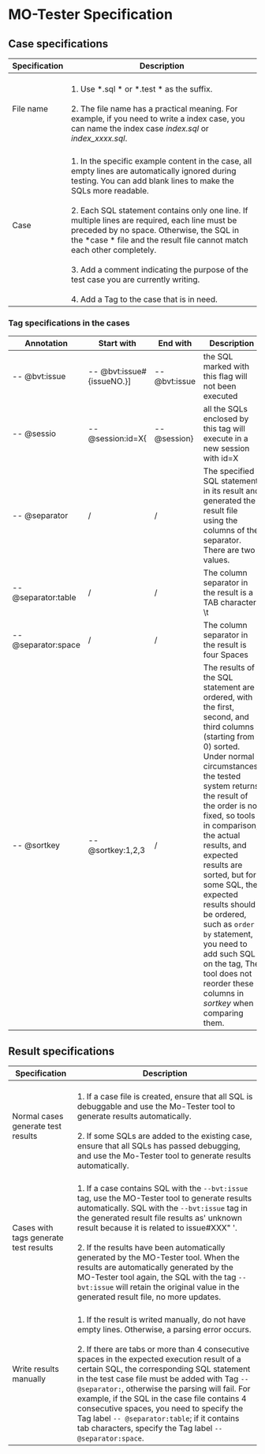 # MO-Tester Specification

## Case specifications

|Specification|Description|
|---|---|
|File name|<br>1. Use *.sql * or *.test * as the suffix.</br><br>2. The file name has a practical meaning. For example, if you need to write a index case, you can name the index case *index.sql* or *index_xxxx.sql*.</br>|
|Case|<br>1. In the specific example content in the case, all empty lines are automatically ignored during testing. You can add blank lines to make the SQLs more readable.</br><br>2. Each SQL statement contains only one line. If multiple lines are required, each line must be preceded by no space. Otherwise, the SQL in the *case * file and the result file cannot match each other completely.</br><br>3. Add a comment indicating the purpose of the test case you are currently writing.</br><br>4. Add a Tag to the case that is in need.</br>|

### Tag specifications in the cases

|Annotation|Start with|End with|Description|
|---|---|---|---|
|-- @bvt:issue|-- @bvt:issue#{issueNO.}]|-- @bvt:issue|the SQL marked with this flag will not been executed|
|-- @sessio|-- @session:id=X{|-- @session}|all the SQLs enclosed by this tag will execute in a new session with id=X|
|-- @separator|/|/| The specified SQL statement in its result and generated the result file using the columns of the separator. There are two values.|
|-- @separator:table|/|/| The column separator in the result is a TAB character. \t|
|-- @separator:space|/|/| The column separator in the result is four Spaces |
|-- @sortkey|-- @sortkey:1,2,3|/|  The results of the SQL statement are ordered, with the first, second, and third columns (starting from 0) sorted. Under normal circumstances, the tested system returns the result of the order is not fixed, so tools in comparison, the actual results, and expected results are sorted, but for some SQL, the expected results should be ordered, such as `order by` statement, you need to add such SQL on the tag, The tool does not reorder these columns in *sortkey* when comparing them.|

## Result specifications

|Specification|Description|
|---|---|
|Normal cases generate test results|<br>1. If a case file is created, ensure that all SQL is debuggable and use the Mo-Tester tool to  generate results automatically.</br><br>2. If some SQLs are added to the existing case, ensure that all SQLs has passed debugging, and use the Mo-Tester tool to generate results automatically.</br>|
|Cases with tags generate test results|<br>1. If a case contains SQL with the `--bvt:issue` tag, use the MO-Tester tool to generate results automatically. SQL with the `--bvt:issue` tag in the generated result file results as' unknown result because it is related to issue#XXX" '.</br><br>2. If the results have been automatically generated by the MO-Tester tool. When the results are automatically generated by the MO-Tester tool again, the SQL with the tag `--bvt:issue` will retain the original value in the generated result file, no more updates.</br>|
|Write results manually|<br>1. If the result is writed manually, do not have empty lines. Otherwise, a parsing error occurs.</br><br>2. If there are tabs or more than 4 consecutive spaces in the expected execution result of a certain SQL, the corresponding SQL statement in the test case file must be added with Tag `-- @separator:`, otherwise the parsing will fail. For example, if the SQL  in the case file contains 4 consecutive spaces, you need to specify the Tag label `-- @separator:table`; if it contains tab characters, specify the Tag label `-- @separator:space`.</br>|

